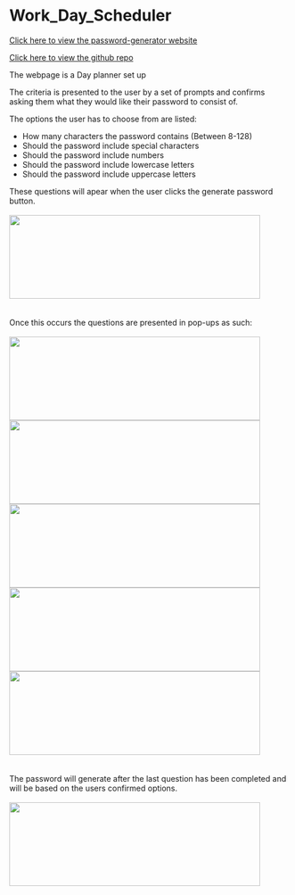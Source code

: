# Work_Day_Scheduler


[Click here to view the password-generator website](https://jongudenzi.github.io/password-generator/)

[Click here to view the github repo](https://jongudenzi.github.io/Work_Day_Scheduler/)

The webpage is a Day planner set up 

The criteria is presented to the user by a set of prompts and confirms asking them what they would like their password to consist of.

The options the user has to choose from are listed:
  - How many characters the password contains  (Between 8-128)
  - Should the password include special characters
  - Should the password include numbers
  - Should the password include lowercase letters
  - Should the password include uppercase letters

  These questions will apear when the user clicks the generate password button.
  <br>
  <br>
  <img src="images\button.PNG" height = "150px" width = "450px">
<br>
<br>
<br>
Once this occurs the questions are presented in pop-ups as such:
<br>
<br>
<img src="images\howMany.PNG" height = "150px" width = "450px">
<img src="images\characters.PNG" height = "150px" width = "450px">
<br>
<img src="images\lower.PNG" height = "150px" width = "450px">
<img src="images\upper.PNG" height = "150px" width = "450px">
<br>
<img src="images\numbers.PNG" height = "150px" width = "450px">
<br>
<br>
<br>
The password will generate after the last question has been completed and will be based on 
the users confirmed options.
<br>
<br>
<img src="images\result.PNG" height = "150px" width = "450px">